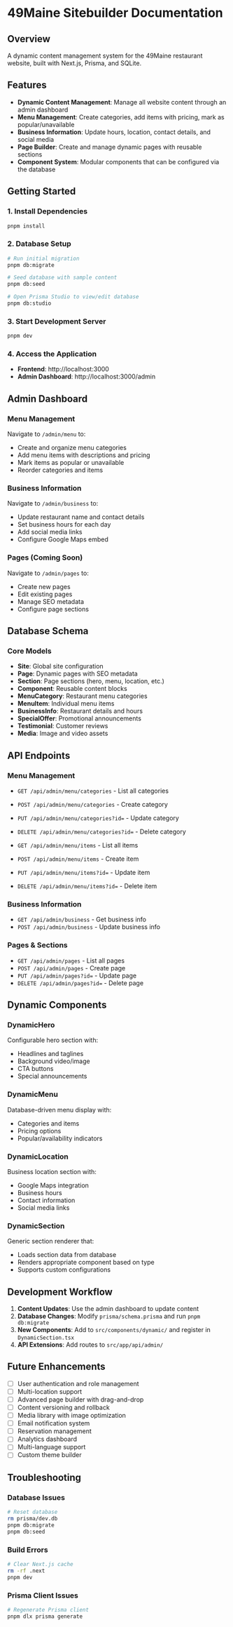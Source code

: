 # 49Maine Sitebuilder Documentation

## Overview
A dynamic content management system for the 49Maine restaurant website, built with Next.js, Prisma, and SQLite.

## Features
- **Dynamic Content Management**: Manage all website content through an admin dashboard
- **Menu Management**: Create categories, add items with pricing, mark as popular/unavailable
- **Business Information**: Update hours, location, contact details, and social media
- **Page Builder**: Create and manage dynamic pages with reusable sections
- **Component System**: Modular components that can be configured via the database

## Getting Started

### 1. Install Dependencies
```bash
pnpm install
```

### 2. Database Setup
```bash
# Run initial migration
pnpm db:migrate

# Seed database with sample content
pnpm db:seed

# Open Prisma Studio to view/edit database
pnpm db:studio
```

### 3. Start Development Server
```bash
pnpm dev
```

### 4. Access the Application
- **Frontend**: http://localhost:3000
- **Admin Dashboard**: http://localhost:3000/admin

## Admin Dashboard

### Menu Management
Navigate to `/admin/menu` to:
- Create and organize menu categories
- Add menu items with descriptions and pricing
- Mark items as popular or unavailable
- Reorder categories and items

### Business Information
Navigate to `/admin/business` to:
- Update restaurant name and contact details
- Set business hours for each day
- Add social media links
- Configure Google Maps embed

### Pages (Coming Soon)
Navigate to `/admin/pages` to:
- Create new pages
- Edit existing pages
- Manage SEO metadata
- Configure page sections

## Database Schema

### Core Models
- **Site**: Global site configuration
- **Page**: Dynamic pages with SEO metadata
- **Section**: Page sections (hero, menu, location, etc.)
- **Component**: Reusable content blocks
- **MenuCategory**: Restaurant menu categories
- **MenuItem**: Individual menu items
- **BusinessInfo**: Restaurant details and hours
- **SpecialOffer**: Promotional announcements
- **Testimonial**: Customer reviews
- **Media**: Image and video assets

## API Endpoints

### Menu Management
- `GET /api/admin/menu/categories` - List all categories
- `POST /api/admin/menu/categories` - Create category
- `PUT /api/admin/menu/categories?id=` - Update category
- `DELETE /api/admin/menu/categories?id=` - Delete category

- `GET /api/admin/menu/items` - List all items
- `POST /api/admin/menu/items` - Create item
- `PUT /api/admin/menu/items?id=` - Update item
- `DELETE /api/admin/menu/items?id=` - Delete item

### Business Information
- `GET /api/admin/business` - Get business info
- `POST /api/admin/business` - Update business info

### Pages & Sections
- `GET /api/admin/pages` - List all pages
- `POST /api/admin/pages` - Create page
- `PUT /api/admin/pages?id=` - Update page
- `DELETE /api/admin/pages?id=` - Delete page

## Dynamic Components

### DynamicHero
Configurable hero section with:
- Headlines and taglines
- Background video/image
- CTA buttons
- Special announcements

### DynamicMenu
Database-driven menu display with:
- Categories and items
- Pricing options
- Popular/availability indicators

### DynamicLocation
Business location section with:
- Google Maps integration
- Business hours
- Contact information
- Social media links

### DynamicSection
Generic section renderer that:
- Loads section data from database
- Renders appropriate component based on type
- Supports custom configurations

## Development Workflow

1. **Content Updates**: Use the admin dashboard to update content
2. **Database Changes**: Modify `prisma/schema.prisma` and run `pnpm db:migrate`
3. **New Components**: Add to `src/components/dynamic/` and register in `DynamicSection.tsx`
4. **API Extensions**: Add routes to `src/app/api/admin/`

## Future Enhancements

- [ ] User authentication and role management
- [ ] Multi-location support
- [ ] Advanced page builder with drag-and-drop
- [ ] Content versioning and rollback
- [ ] Media library with image optimization
- [ ] Email notification system
- [ ] Reservation management
- [ ] Analytics dashboard
- [ ] Multi-language support
- [ ] Custom theme builder

## Troubleshooting

### Database Issues
```bash
# Reset database
rm prisma/dev.db
pnpm db:migrate
pnpm db:seed
```

### Build Errors
```bash
# Clear Next.js cache
rm -rf .next
pnpm dev
```

### Prisma Client Issues
```bash
# Regenerate Prisma client
pnpm dlx prisma generate
```